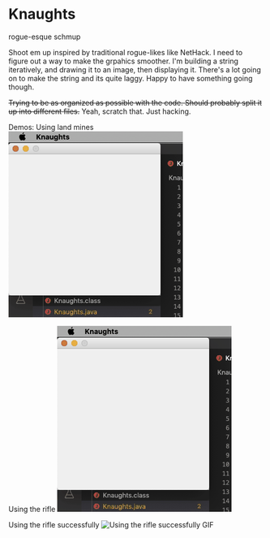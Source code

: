 # Knaughts
 rogue-esque schmup
 
 Shoot em up inspired by traditional rogue-likes like NetHack. I need to figure out a way to make the grpahics 
 smoother. I'm building a string iteratively, and drawing it to an image, then displaying it. There's a lot going 
 on to make the string and its quite laggy. Happy to have something going though. 
 
 ~~Trying to be as organized as possible with the code. Should probably split it up into different files.~~ Yeah,
 scratch that. Just hacking.
 
 Demos:
 Using land mines
 ![Using land mines GIF](knaughts_demo.gif)
 
 Using the rifle
 ![Using the rifle GIF](knaughts_demo.gif)
 
 Using the rifle successfully
 ![Using the rifle successfully GIF](knaughts.gif)
 
